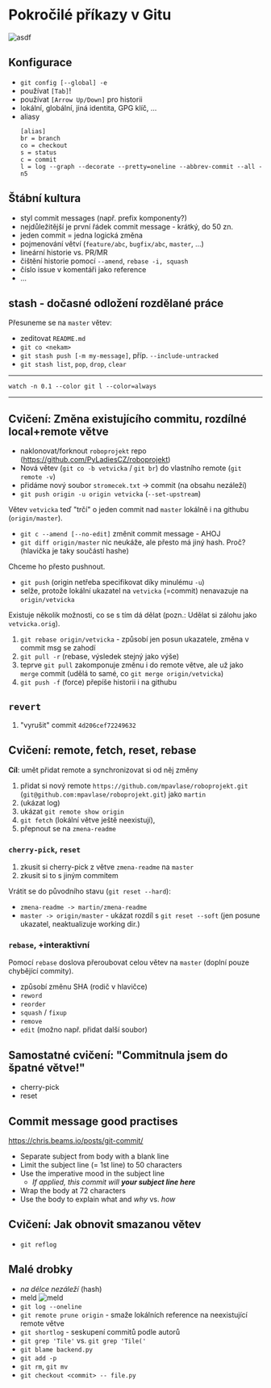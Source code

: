 # Pokročilé příkazy v Gitu

![asdf](https://imgs.xkcd.com/comics/git.png)

## Konfigurace
* `git config [--global] -e`
* používat `[Tab]`!
* používat `[Arrow Up/Down]` pro historii
* lokální, globální, jiná identita, GPG klíč, ...
* aliasy
  ```
  [alias]
  br = branch
  co = checkout
  s = status
  c = commit
  l = log --graph --decorate --pretty=oneline --abbrev-commit --all -n5
  ```

## Štábní kultura
* styl commit messages (např. prefix komponenty?)
* nejdůležitější je první řádek commit message - krátký, do 50 zn.
* jeden commit = jedna logická změna
* pojmenování větví (`feature/abc`, `bugfix/abc`, `master`, ...)
* lineární historie vs. PR/MR
* čištění historie pomocí `--amend`, `rebase -i, squash`
* číslo issue v komentáři jako reference
* ...



## stash - dočasné odložení rozdělané práce
Přesuneme se na `master` větev:

* zeditovat `README.md`
* `git co <nekam>`
* `git stash push [-m my-message]`, příp. `--include-untracked` 
* `git stash list`, `pop`, `drop`, `clear`


----------

`watch -n 0.1 --color git l --color=always`

----------


## Cvičení: Změna existujícího commitu, rozdílné local+remote větve
* naklonovat/forknout `roboprojekt` repo (https://github.com/PyLadiesCZ/roboprojekt)
* Nová větev (`git co -b vetvicka` / `git br`) do vlastního remote (`git remote -v`)
* přidáme nový soubor `stromecek.txt` -> commit (na obsahu nezáleží)
* `git push origin -u origin vetvicka` (`--set-upstream`)

Větev `vetvicka` teď "trčí" o jeden commit nad `master` lokálně i na githubu (`origin/master`).

* `git c --amend [--no-edit]` změnit commit message - AHOJ
* `git diff origin/master` nic neukáže, ale přesto má jiný hash. Proč? (hlavička je taky součástí hashe)

Chceme ho přesto pushnout.

* `git push` (origin netřeba specifikovat díky minulému `-u`)
* selže, protože lokální ukazatel na `vetvicka` (=commit) nenavazuje na `origin/vetvicka`

Existuje několik možnosti, co se s tím dá dělat (pozn.: Udělat si zálohu jako `vetvicka.orig`).
1. `git rebase origin/vetvicka` - způsobí jen posun ukazatele, změna v commit msg se zahodí
1. `git pull -r` (rebase, výsledek stejný jako výše)
1. teprve `git pull` zakomponuje změnu i do remote větve, ale už jako `merge` commit (udělá to samé, co `git merge origin/vetvicka`)
1. `git push -f` (force) přepíše historii i na githubu

## `revert`
1. "vyrušit" commit `4d206cef72249632`

## Cvičení: remote, fetch, reset, rebase
**Cíl**: umět přidat remote a synchronizovat si od něj změny
1. přidat si nový remote `https://github.com/mpavlase/roboprojekt.git` (`git@github.com:mpavlase/roboprojekt.git`) jako `martin`
1. (ukázat log)
1. ukázat `git remote show origin`
1. `git fetch` (lokální větve ještě neexistují),
1. přepnout se na `zmena-readme`

### `cherry-pick`, `reset`
1. zkusit si cherry-pick z větve `zmena-readme` na `master`
1. zkusit si to s jiným commitem

Vrátit se do původního stavu (`git reset --hard`):
* `zmena-readme -> martin/zmena-readme`
* `master -> origin/master` - ukázat rozdíl s `git reset --soft` (jen posune ukazatel, neaktualizuje working dir.)

### `rebase`, +interaktivní
Pomocí `rebase` doslova přeroubovat celou větev na `master` (doplní pouze chybějící commity).
* způsobí změnu SHA (rodič v hlavičce)
* `reword`
* `reorder`
* `squash` / `fixup`
* `remove`
* `edit` (možno např. přidat další soubor)

## Samostatné cvičení: "Commitnula jsem do špatné větve!"
* cherry-pick
* reset

## Commit message good practises
https://chris.beams.io/posts/git-commit/

* Separate subject from body with a blank line
* Limit the subject line (= 1st line) to 50 characters
* Use the imperative mood in the subject line
  * *If applied, this commit will **your subject line here***
* Wrap the body at 72 characters
* Use the body to explain what and *why* vs. *how*

## Cvičení: Jak obnovit smazanou větev
* `git reflog`

## Malé drobky
* *na délce nezáleží* (hash)
* meld ![meld](http://meldmerge.org/images/meld-merge-full.png)
* `git log --oneline`
* `git remote prune origin` - smaže lokálních reference na neexistující remote větve
* `git shortlog` - seskupení commitů podle autorů
* `git grep 'Tile'` vs. `git grep 'Tile('`
* `git blame backend.py`
* `git add -p`
* `git rm`, `git mv`
* `git checkout <commit> -- file.py`
